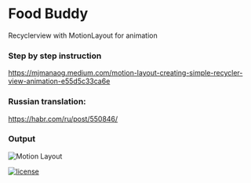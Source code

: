 # Food Buddy
Recyclerview with MotionLayout for animation

### Step by step instruction
https://mjmanaog.medium.com/motion-layout-creating-simple-recycler-view-animation-e55d5c33ca6e

### Russian translation:
https://habr.com/ru/post/550846/

### Output
![Motion Layout](https://j.gifs.com/zv0K5O.gif)

[![license](https://img.shields.io/github/license/DAVFoundation/captain-n3m0.svg?style=flat-square)](https://github.com/mjmanaog/foodbuddy/blob/master/LICENSE)

